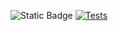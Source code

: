![Static Badge](https://camo.githubusercontent.com/9b44949ca6728e0005bb9024fa33fac87f115efd03e36a6ddb6d99c77a4e3256/68747470733a2f2f696d672e736869656c64732e696f2f62616467652f636f7665726167652d38302532352d79656c6c6f77677265656e)
[![Tests](https://github.com/aiomu0/Parallels_lab1/actions/workflows/tests.yml/badge.svg)](https://github.com/aiomu0/Parallels_lab1/actions/workflows/main.yml)
